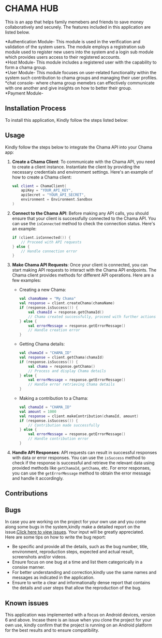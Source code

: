 # CHAMA HUB
 
 This is an app that helps family memebers and friends to save money collaboratively and securely. The features included in this application are listed below.
 
 *Authentication Module- This module is used in the verification and validation of the system users. The module employs a registration sub module used to register new users into the system and a login sub module which provides users access to their registered accounts.  <br>
 *Host Module- This module includes a registered user with the capability to form a chama group. <br>
 *User Module- This module focuses on  user-related functionality within the system such contribution to chama groups and managing their user profiles. <br>
 *chat console- where chama group memebrs can effectively communicate with one another and give insights on how to better their group. <br>
 *Payment Module-
 

## Installation Process

To install this application, Kindly follow the steps listed below:

## Usage

Kindly follow the steps below to integrate the Chama API into your Chama app:

1. **Create a Chama Client**: To communicate with the Chama API, you need to create a client instance. Instantiate the client by providing the necessary credentials and environment settings. Here's an example of how to create a Chama client:

    ```kotlin
    val client = ChamaClient(
        apiKey = "YOUR_API_KEY",
        apiSecret = "YOUR_API_SECRET",
        environment = Environment.Sandbox
    )
    ```

2. **Connect to the Chama API**: Before making any API calls, you should ensure that your client is successfully connected to the Chama API. You can use the `isConnected` method to check the connection status. Here's an example:

    ```kotlin
    if (client.isConnected()) {
        // Proceed with API requests
    } else {
        // Handle connection error
    }
    ```

3. **Make Chama API Requests**: Once your client is connected, you can start making API requests to interact with the Chama API endpoints. The Chama client provides methods for different API operations. Here are a few examples:

    - Creating a new Chama:

        ```kotlin
        val chamaName = "My Chama"
        val response = client.createChama(chamaName)
        if (response.isSuccess()) {
            val chamaId = response.getChamaId()
            // Chama created successfully, proceed with further actions
        } else {
            val errorMessage = response.getErrorMessage()
            // Handle creation error
        }
        ```

    - Getting Chama details:

        ```kotlin
        val chamaId = "CHAMA_ID"
        val response = client.getChama(chamaId)
        if (response.isSuccess()) {
            val chama = response.getChama()
            // Process and display Chama details
        } else {
            val errorMessage = response.getErrorMessage()
            // Handle error retrieving Chama details
        }
        ```

    - Making a contribution to a Chama:

        ```kotlin
        val chamaId = "CHAMA_ID"
        val amount = 1000
        val response = client.makeContribution(chamaId, amount)
        if (response.isSuccess()) {
            // Contribution made successfully
        } else {
            val errorMessage = response.getErrorMessage()
            // Handle contribution error
        }
        ```

4. **Handle API Responses**: API requests can result in successful responses with data or error responses. You can use the `isSuccess` method to check if the response is successful and retrieve the relevant data using provided methods like `getChamaId`, `getChama`, etc. For error responses, you can use the `getErrorMessage` method to obtain the error message and handle it accordingly.



## Contributions


## Bugs
In case you are working on the project for your own use and you come along some bugs in the system,kindly make a detailed report on the issue.[Click here to view issues](https://github.com/Winfred-Achieng/chama/issues). Your input will be greatly appreciated. <br>
Here are some tips on how to write the bug report:

* Be specific and provide all the details, such as the bug number, title, environment, reproduction steps, expected and actual result, screenshots and/or videos.
* Ensure focus on one bug at a time and list them categorically in a consise manner.
* For better understanding and correction,kindly use the same names and messages as indicated in the application.
* Ensure to write a clear and informationally dense report that contains the details and user steps that allow the reproduction of the bug.

## Known issues

This application was implemented with a focus on Android devices, version 6 and above. Incase there is an issue when you clone the project for your own use, kindly confirm that the project is running on an Android platform for the best results and to ensure compatibility.
